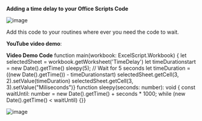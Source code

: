 **Adding a time delay to your Office Scripts Code** 

![image](https://github.com/MrAnalyticals/OfficeScripts/assets/47678539/a1b5fb7d-7aec-4977-8a0a-94af9cf1e961)


Add this code to your routines where ever you need the code to wait. 

**YouTube video demo**: 


**Video Demo Code**
function main(workbook: ExcelScript.Workbook) {
let selectedSheet = workbook.getWorksheet('TimeDelay')
let timeDurationstart = new Date().getTime()
sleepy(5); // Wait for 5 seconds
let timeDuration = ((new Date().getTime()) - timeDurationstart)
selectedSheet.getCell(3, 2).setValue(timeDuration)
selectedSheet.getCell(3, 3).setValue("Miliseconds")}
function sleepy(seconds: number): void {
  const waitUntil: number = new Date().getTime() + seconds * 1000;
  while (new Date().getTime() < waitUntil) {}}

![image](https://github.com/MrAnalyticals/OfficeScripts/assets/47678539/c22be5f3-f6b8-47fd-8fcf-2523842cdc77)

  
